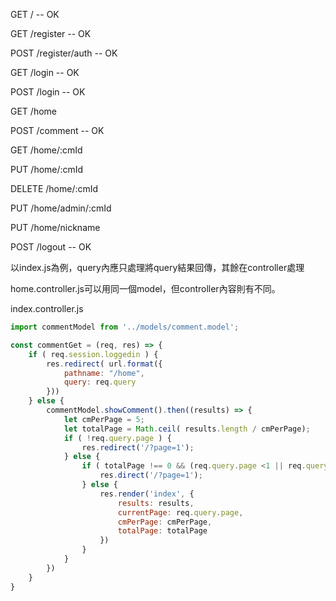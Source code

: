 GET / -- OK

GET /register -- OK

POST /register/auth -- OK

GET /login -- OK

POST /login -- OK

GET /home

POST /comment -- OK

GET /home/:cmId

PUT /home/:cmId

DELETE /home/:cmId

PUT /home/admin/:cmId

PUT /home/nickname

POST /logout -- OK

以index.js為例，query內應只處理將query結果回傳，其餘在controller處理

home.controller.js可以用同一個model，但controller內容則有不同。

index.controller.js
```js
import commentModel from '../models/comment.model';

const commentGet = (req, res) => {
    if ( req.session.loggedin ) {
        res.redirect( url.format({
            pathname: "/home",
            query: req.query
        }))
    } else {
        commentModel.showComment().then((results) => {
            let cmPerPage = 5;
            let totalPage = Math.ceil( results.length / cmPerPage);
            if ( !req.query.page ) {
                res.redirect('/?page=1');
            } else {
                if ( totalPage !== 0 && (req.query.page <1 || req.query.page > totalPage)) {
                    res.direct('/?page=1');
                } else {
                    res.render('index', {
                        results: results,
                        currentPage: req.query.page,
                        cmPerPage: cmPerPage,
                        totalPage: totalPage
                    })
                }
            }
        })
    }
}
```